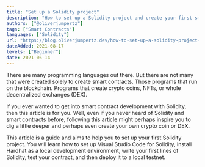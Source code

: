 ```yaml
---
title: "Set up a Solidity project"
description: "How to set up a Solidity project and create your first smart contract"
authors: ["@oliverjumpertz"]
tags: ["Smart Contracts"]
languages: ["Solidity"]
url: "https://blog.oliverjumpertz.dev/how-to-set-up-a-solidity-project-and-create-your-first-smart-contract"
dateAdded: 2021-08-17
levels: ["Beginner"]
date: 2021-06-14
---
```


There are many programming languages out there. But there are not many that were created solely to create smart contracts. Those programs that run on the blockchain. Programs that create crypto coins, NFTs, or whole decentralized exchanges (DEX).

If you ever wanted to get into smart contract development with Solidity, then this article is for you. Well, even if you never heard of Solidity and smart contracts before, following this article might perhaps inspire you to dig a little deeper and perhaps even create your own crypto coin or DEX.

This article is a guide and aims to help you to set up your first Solidity project. You will learn how to set up Visual Studio Code for Solidity, install Hardhat as a local development environment, write your first lines of Solidity, test your contract, and then deploy it to a local testnet.
